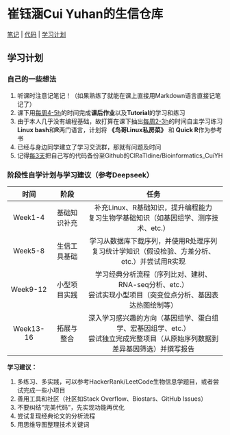 # 崔钰涵Cui Yuhan的生信仓库
[笔记](/notes/index.md) | [代码](/codes/index.md) | [学习计划](/plan.md)
## 学习计划

### 自己的一些想法

1. 听课时注意记笔记！（如果熟练了就能在课上直接用Markdown语言直接记笔记了）
2. 课下用<ins>每周4-5h</ins>的时间完成**课后作业**以及**Tutorial**的学习和练习
3. 由于本人几乎没有编程基础，故打算在课下抽出<ins>每周2-3h</ins>的时间自主学习练习**Linux bash**和**R**两门语言，计划将 **《鸟哥Linux私房菜》** 和 **Quick R**作为参考书
4. 已经与身边同学建立了学习交流群，那就有问题及时问
5. 记得<ins>每3天</ins>把自己写的代码备份至Github的ClRaTldine/Bioinformatics_CuiYH

### 阶段性自学计划与学习建议（参考Deepseek）

|   时间    |     阶段     |                             任务                             |
| :-------: | :----------: | :----------------------------------------------------------: |
|  Week1-4  | 基础知识补充 | 补充Linux、R基础知识，提升编程能力<br />复习生物学基础知识（如基因组学、测序技术、etc.） |
|  Week5-8  | 生信工具基础 | 学习从数据库下载序列，并使用R处理序列<br />复习统计学知识（假设检验、方差分析、etc.）并尝试用R实现 |
| Week9-12  | 小型项目实践 | 学习经典分析流程（序列比对、建树、RNA-seq分析、etc.）<br />尝试实现小型项目（突变位点分析、基因表达热图绘制等） |
| Week13-16 |  拓展与整合  | 深入学习感兴趣的方向（基因组学、蛋白组学、宏基因组学、etc.）<br />尝试独立完成完整项目（从原始序列数据到差异基因筛选）并撰写报告 |

**学习建议：**

1. 多练习、多实践，可以参考HackerRank/LeetCode生物信息学题目，或者尝试完成一些小项目
2. 善用工具和社区（社区如Stack Overflow、Biostars、GitHub Issues）
3. 不要纠结“完美代码”，先实现功能再优化
4. 尝试复现经典论文的分析流程
5. 用思维导图整理技术关键词
